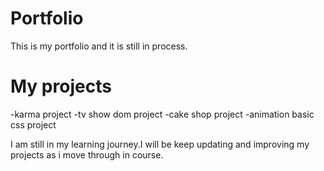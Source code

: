 # Portfolio

This is my portfolio and it is still in process. 


# My projects

-karma project
-tv show dom project
-cake shop project
-animation basic css project



I am still in my learning journey.I  will be keep updating and improving my projects as i move through in course. 

